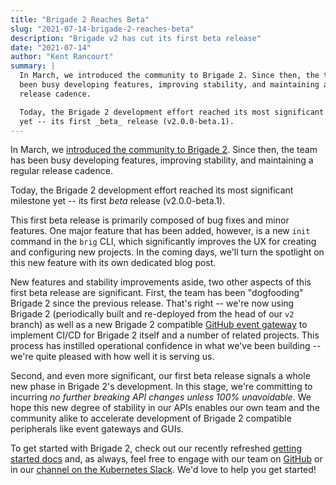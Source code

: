 ```yaml
---
title: "Brigade 2 Reaches Beta"
slug: "2021-07-14-brigade-2-reaches-beta"
description: "Brigade v2 has cut its first beta release"
date: "2021-07-14"
author: "Kent Rancourt"
summary: |
  In March, we introduced the community to Brigade 2. Since then, the team has
  been busy developing features, improving stability, and maintaining a regular
  release cadence.

  Today, the Brigade 2 development effort reached its most significant milestone
  yet -- its first _beta_ release (v2.0.0-beta.1).
---
```


In March, we
[introduced the community to Brigade 2](https://blog.brigade.sh/2021-03-05-meet-brigade-2/).
Since then, the team has been busy developing features, improving stability, and
maintaining a regular release cadence.

Today, the Brigade 2 development effort reached its most significant milestone
yet -- its first _beta_ release (v2.0.0-beta.1).

This first beta release is primarily composed of bug fixes and minor
features. One major feature that has been added, however, is a new `init`
command in the `brig` CLI, which significantly improves the UX for creating and
configuring new projects. In the coming days, we'll turn the spotlight on this
new feature with its own dedicated blog post.

New features and stability improvements aside, two other aspects of this first
beta release are significant. First, the team has been "dogfooding" Brigade 2
since the previous release. That's right -- we're now using Brigade 2
(periodically built and re-deployed from the head of our `v2` branch) as well as
a new Brigade 2 compatible
[GitHub event gateway](https://github.com/brigadecore/brigade-github-gateway)
to implement CI/CD for Brigade 2 itself and a number of related projects. This
process has instilled operational confidence in what we've been building --
we're quite pleased with how well it is serving us.

Second, and even more significant, our first beta release signals a whole new
phase in Brigade 2's development. In this stage, we're committing to incurring
_no further breaking API changes unless 100% unavoidable_. We hope this new
degree of stability in our APIs enables our own team and the community alike to
accelerate development of Brigade 2 compatible peripherals like event gateways
and GUIs.

To get started with Brigade 2, check out our recently refreshed
[getting started docs](https://v2--brigade-docs.netlify.app/intro/quickstart/)
and, as always, feel free to engage with our team on
[GitHub](https://github.com/brigadecore/brigade/tree/v2) or in our
[channel on the Kubernetes Slack](https://kubernetes.slack.com/messages/C87MF1RFD).
We'd love to help you get started!
